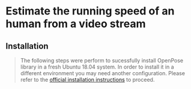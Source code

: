 # Estimate the running speed of an human from a video stream
## Installation
> The following steps were perform to sucessfully install OpenPose library in a fresh Ubuntu 18.04 system. In order to install it in a different environment you may need another configuration. Please refer to the [official installation instructions](https://github.com/tramper2/openpose/blob/master/doc/installation.md) to proceed.
